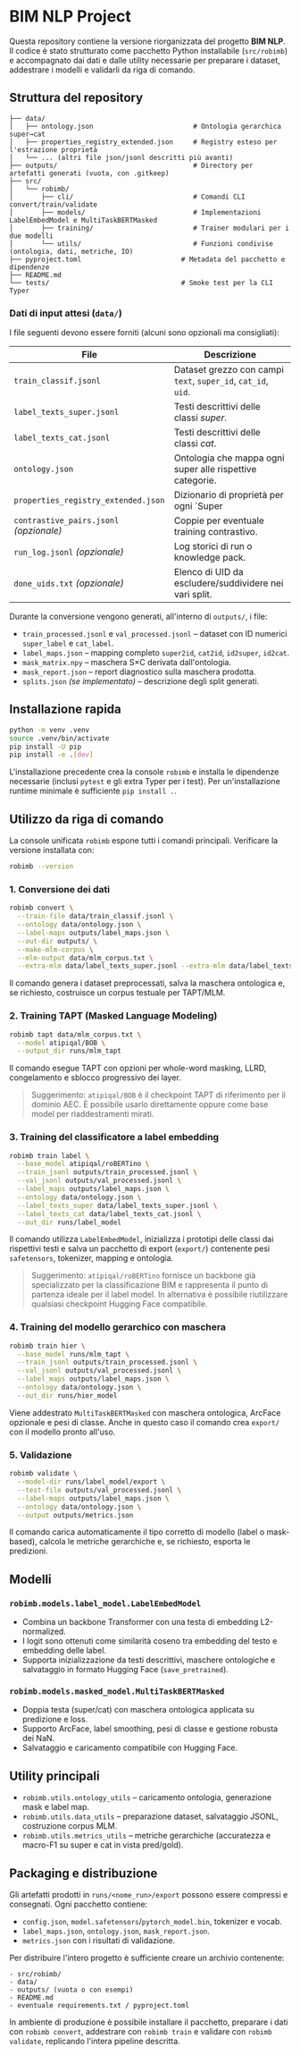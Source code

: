 # BIM NLP Project

Questa repository contiene la versione riorganizzata del progetto **BIM NLP**. Il
codice è stato strutturato come pacchetto Python installabile (`src/robimb`) e
accompagnato dai dati e dalle utility necessarie per preparare i dataset,
addestrare i modelli e validarli da riga di comando.

## Struttura del repository

```
├── data/
│   ├── ontology.json                         # Ontologia gerarchica super→cat
│   ├── properties_registry_extended.json     # Registry esteso per l'estrazione proprietà
│   └── ... (altri file json/jsonl descritti più avanti)
├── outputs/                                  # Directory per artefatti generati (vuota, con .gitkeep)
├── src/
│   └── robimb/
│       ├── cli/                              # Comandi CLI convert/train/validate
│       ├── models/                           # Implementazioni LabelEmbedModel e MultiTaskBERTMasked
│       ├── training/                         # Trainer modulari per i due modelli
│       └── utils/                            # Funzioni condivise (ontologia, dati, metriche, IO)
├── pyproject.toml                         # Metadata del pacchetto e dipendenze
├── README.md
└── tests/                                 # Smoke test per la CLI Typer
```

### Dati di input attesi (`data/`)

I file seguenti devono essere forniti (alcuni sono opzionali ma consigliati):

| File | Descrizione |
| ---- | ----------- |
| `train_classif.jsonl` | Dataset grezzo con campi `text`, `super_id`, `cat_id`, `uid`. |
| `label_texts_super.jsonl` | Testi descrittivi delle classi *super*. |
| `label_texts_cat.jsonl` | Testi descrittivi delle classi *cat*. |
| `ontology.json` | Ontologia che mappa ogni super alle rispettive categorie. |
| `properties_registry_extended.json` | Dizionario di proprietà per ogni `Super|Cat`. |
| `contrastive_pairs.jsonl` *(opzionale)* | Coppie per eventuale training contrastivo. |
| `run_log.jsonl` *(opzionale)* | Log storici di run o knowledge pack. |
| `done_uids.txt` *(opzionale)* | Elenco di UID da escludere/suddividere nei vari split. |

Durante la conversione vengono generati, all'interno di `outputs/`, i file:

* `train_processed.jsonl` e `val_processed.jsonl` – dataset con ID numerici `super_label` e `cat_label`.
* `label_maps.json` – mapping completo `super2id`, `cat2id`, `id2super`, `id2cat`.
* `mask_matrix.npy` – maschera S×C derivata dall'ontologia.
* `mask_report.json` – report diagnostico sulla maschera prodotta.
* `splits.json` *(se implementato)* – descrizione degli split generati.

## Installazione rapida

```bash
python -m venv .venv
source .venv/bin/activate
pip install -U pip
pip install -e .[dev]
```

L'installazione precedente crea la console `robimb` e installa le dipendenze
necessarie (inclusi `pytest` e gli extra Typer per i test). Per un'installazione
runtime minimale è sufficiente `pip install .`.

## Utilizzo da riga di comando

La console unificata `robimb` espone tutti i comandi principali. Verificare la
versione installata con:

```bash
robimb --version
```

### 1. Conversione dei dati

```bash
robimb convert \
  --train-file data/train_classif.jsonl \
  --ontology data/ontology.json \
  --label-maps outputs/label_maps.json \
  --out-dir outputs/ \
  --make-mlm-corpus \
  --mlm-output data/mlm_corpus.txt \
  --extra-mlm data/label_texts_super.jsonl --extra-mlm data/label_texts_cat.jsonl
```

Il comando genera i dataset preprocessati, salva la maschera ontologica e, se
richiesto, costruisce un corpus testuale per TAPT/MLM.

### 2. Training TAPT (Masked Language Modeling)

```bash
robimb tapt data/mlm_corpus.txt \
  --model atipiqal/BOB \
  --output_dir runs/mlm_tapt
```

Il comando esegue TAPT con opzioni per whole-word masking, LLRD, congelamento e
sblocco progressivo dei layer.

> Suggerimento: `atipiqal/BOB` è il checkpoint TAPT di riferimento per il
> dominio AEC. È possibile usarlo direttamente oppure come base model per
> riaddestramenti mirati.

### 3. Training del classificatore a label embedding

```bash
robimb train label \
  --base_model atipiqal/roBERTino \
  --train_jsonl outputs/train_processed.jsonl \
  --val_jsonl outputs/val_processed.jsonl \
  --label_maps outputs/label_maps.json \
  --ontology data/ontology.json \
  --label_texts_super data/label_texts_super.jsonl \
  --label_texts_cat data/label_texts_cat.jsonl \
  --out_dir runs/label_model
```

Il comando utilizza `LabelEmbedModel`, inizializza i prototipi delle classi dai
rispettivi testi e salva un pacchetto di export (`export/`) contenente pesi
`safetensors`, tokenizer, mapping e ontologia.

> Suggerimento: `atipiqal/roBERTino` fornisce un backbone già specializzato per
> la classificazione BIM e rappresenta il punto di partenza ideale per il label
> model. In alternativa è possibile riutilizzare qualsiasi checkpoint Hugging
> Face compatibile.

### 4. Training del modello gerarchico con maschera

```bash
robimb train hier \
  --base_model runs/mlm_tapt \
  --train_jsonl outputs/train_processed.jsonl \
  --val_jsonl outputs/val_processed.jsonl \
  --label_maps outputs/label_maps.json \
  --ontology data/ontology.json \
  --out_dir runs/hier_model
```

Viene addestrato `MultiTaskBERTMasked` con maschera ontologica, ArcFace
opzionale e pesi di classe. Anche in questo caso il comando crea `export/` con il
modello pronto all'uso.

### 5. Validazione

```bash
robimb validate \
  --model-dir runs/label_model/export \
  --test-file outputs/val_processed.jsonl \
  --label-maps outputs/label_maps.json \
  --ontology data/ontology.json \
  --output outputs/metrics.json
```

Il comando carica automaticamente il tipo corretto di modello (label o
mask-based), calcola le metriche gerarchiche e, se richiesto, esporta le
predizioni.

## Modelli

### `robimb.models.label_model.LabelEmbedModel`

* Combina un backbone Transformer con una testa di embedding L2-normalized.
* I logit sono ottenuti come similarità coseno tra embedding del testo e
  embedding delle label.
* Supporta inizializzazione da testi descrittivi, maschere ontologiche e
  salvataggio in formato Hugging Face (`save_pretrained`).

### `robimb.models.masked_model.MultiTaskBERTMasked`

* Doppia testa (super/cat) con maschera ontologica applicata su predizione e
  loss.
* Supporto ArcFace, label smoothing, pesi di classe e gestione robusta dei NaN.
* Salvataggio e caricamento compatibile con Hugging Face.

## Utility principali

* `robimb.utils.ontology_utils` – caricamento ontologia, generazione mask e
  label map.
* `robimb.utils.data_utils` – preparazione dataset, salvataggio JSONL,
  costruzione corpus MLM.
* `robimb.utils.metrics_utils` – metriche gerarchiche (accuratezza e macro-F1
  su super e cat in vista pred/gold).

## Packaging e distribuzione

Gli artefatti prodotti in `runs/<nome_run>/export` possono essere compressi e
consegnati. Ogni pacchetto contiene:

* `config.json`, `model.safetensors`/`pytorch_model.bin`, tokenizer e vocab.
* `label_maps.json`, `ontology.json`, `mask_report.json`.
* `metrics.json` con i risultati di validazione.

Per distribuire l'intero progetto è sufficiente creare un archivio contenente:

```
- src/robimb/
- data/
- outputs/ (vuota o con esempi)
- README.md
- eventuale requirements.txt / pyproject.toml
```

In ambiente di produzione è possibile installare il pacchetto, preparare i dati
con `robimb convert`, addestrare con `robimb train` e validare con `robimb
validate`, replicando l'intera pipeline descritta.

